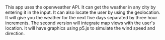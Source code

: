 This app uses the openweather API.
It can get the weather in any city by entering it in the input. It can also locate the user by using the geolocation.
It will give you the weather for the next five days separated by three hour increments.
The second version will integrate map views with the user's location.
It will have graphics using p5.js to simulate the wind speed and direction.